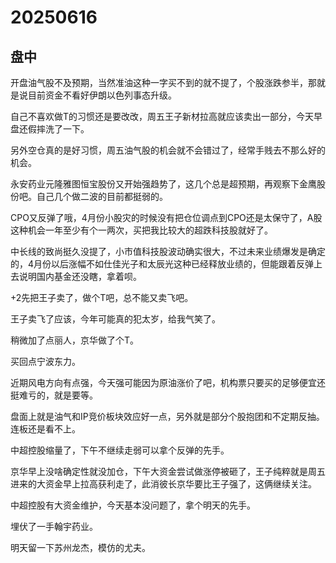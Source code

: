 # 20250616

## 盘中

开盘油气股不及预期，当然准油这种一字买不到的就不提了，个股涨跌参半，那就是说目前资金不看好伊朗以色列事态升级。

自己不喜欢做T的习惯还是要改改，周五王子新材拉高就应该卖出一部分，今天早盘还假摔洗了一下。

另外空仓真的是好习惯，周五油气股的机会就不会错过了，经常手贱去不那么好的机会。

永安药业元隆雅图恒宝股份又开始强趋势了，这几个总是超预期，再观察下金鹰股份吧。自己几个做二波的目前都挺弱的。

CPO又反弹了哦，4月份小股灾的时候没有把仓位调点到CPO还是太保守了，A股这种机会一年至少有个一两次，买把我比较大的超跌科技股就好了。

中长线的致尚挺久没提了，小市值科技股波动确实很大，不过未来业绩爆发是确定的，4月份以后涨幅不如仕佳光子和太辰光这种已经释放业绩的，但能跟着反弹上去说明国内基金还没瞎，拿着呗。

+2先把王子卖了，做个T吧，总不能又卖飞吧。

王子卖飞了应该，今年可能真的犯太岁，给我气笑了。

稍微加了点丽人，京华做了个T。

买回点宁波东力。

近期风电方向有点强，今天强可能因为原油涨价了吧，机构票只要买的足够便宜还挺难亏的，就是要等。

盘面上就是油气和IP竞价板块效应好一点，另外就是部分个股抱团和不定期反抽。连板还是看不上。

中超控股缩量了，下午不继续走弱可以拿个反弹的先手。

京华早上没啥确定性就没加仓，下午大资金尝试做涨停被砸了，王子纯粹就是周五进来的大资金早上拉高获利走了，此消彼长京华要比王子强了，这俩继续关注。

中超控股有大资金维护，今天基本没问题了，拿个明天的先手。

埋伏了一手翰宇药业。

明天留一下苏州龙杰，模仿的尤夫。
